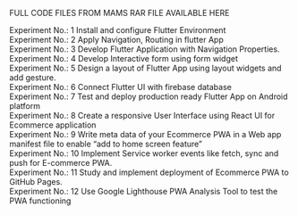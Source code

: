 FULL CODE FILES FROM MAMS RAR FILE AVAILABLE HERE

Experiment No.: 1	Install and configure Flutter Environment<br>
Experiment No.: 2	Apply Navigation, Routing in flutter App<br>
Experiment No.: 3	Develop Flutter Application with Navigation Properties.<br>
Experiment No.: 4	Develop Interactive form using form widget<br>
Experiment No.: 5	Design a layout of Flutter App using layout widgets and add gesture.<br>
Experiment No.: 6	Connect Flutter UI with firebase database<br>
Experiment No.: 7	Test and deploy production ready Flutter App on Android platform<br>
Experiment No.: 8	Create a responsive User Interface using React UI for Ecommerce application<br>
Experiment No.: 9	Write meta data of your Ecommerce PWA in a Web app manifest file to enable “add to home screen feature”<br>
Experiment No.: 10	Implement Service worker events like fetch, sync and push for E-commerce PWA.<br>
Experiment No.: 11	Study and implement deployment of Ecommerce PWA to GitHub Pages.<br>
Experiment No.: 12	Use Google Lighthouse PWA Analysis Tool to test the PWA functioning
